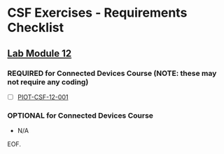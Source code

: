 # CSF Exercises - Requirements Checklist

## [Lab Module 12](https://github.com/orgs/programming-the-iot/projects/1#column-10488565)

### REQUIRED for Connected Devices Course (NOTE: these may not require any coding)
- [ ] [PIOT-CSF-12-001](https://github.com/programming-the-iot/book-exercise-tasks/issues/124)

### OPTIONAL for Connected Devices Course
- N/A

EOF.
